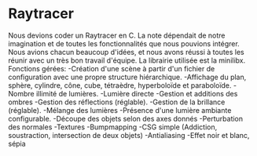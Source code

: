 # Raytracer

Nous devions coder un Raytracer en C. La note dépendait de notre imagination et de toutes les fonctionnalités que nous pouvions intégrer. Nous avions chacun beaucoup d'idées, et nous avons réussi à toutes les réunir avec un très bon travail d'équipe.
La librairie utilisée est la minilibx.
Fonctions gérées:
-Création d'une scène à partir d'un fichier de configuration avec une propre structure hiérarchique.
-Affichage du plan, sphère, cylindre, cône, cube, tétraèdre, hyperboloïde et paraboloïde.
-Nombre illimité de lumières.
-Lumière directe
-Gestion et additions des ombres 
-Gestion des réflections (réglable). 
-Gestion de la brillance (réglable).
-Mélange des lumières
-Présence d'une lumière ambiante configurable.
-Découpe des objets selon des axes donnés
-Perturbation des normales
-Textures
-Bumpmapping
-CSG simple (Addiction, soustraction, intersection de deux objets)
-Antialiasing
-Effet noir et blanc, sépia
